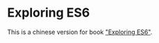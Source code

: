 # Exploring ES6

This is a chinese version for book ["Exploring ES6"][exploring-es6].

[exploring-es6]: http://exploringjs.com/es6/index.html
